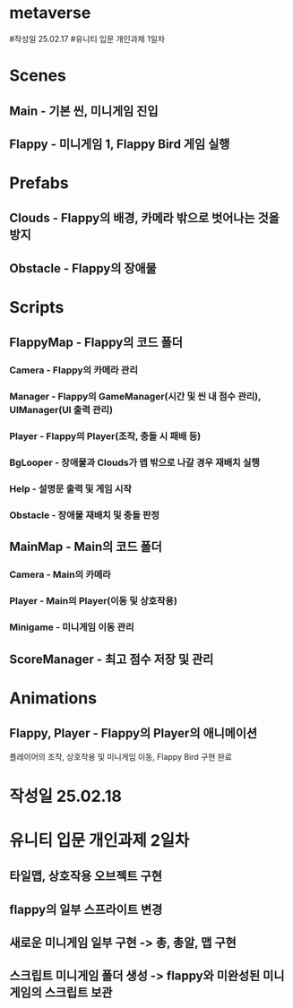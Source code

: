 # metaverse
 
#작성일 25.02.17
#유니티 입문 개인과제 1일차

# Scenes
## Main - 기본 씬, 미니게임 진입
## Flappy - 미니게임 1, Flappy Bird 게임 실행

# Prefabs
## Clouds - Flappy의 배경, 카메라 밖으로 벗어나는 것을 방지
## Obstacle - Flappy의 장애물

# Scripts
## FlappyMap - Flappy의 코드 폴더
### Camera - Flappy의 카메라 관리
### Manager - Flappy의 GameManager(시간 및 씬 내 점수 관리), UIManager(UI 출력 관리)
### Player - Flappy의 Player(조작, 충돌 시 패배 등)
### BgLooper - 장애물과 Clouds가 맵 밖으로 나갈 경우 재배치 실행
### Help - 설명문 출력 및 게임 시작
### Obstacle - 장애물 재배치 및 충돌 판정

## MainMap - Main의 코드 폴더
### Camera - Main의 카메라
### Player - Main의 Player(이동 및 상호작용)
### Minigame - 미니게임 이동 관리

## ScoreManager - 최고 점수 저장 및 관리

# Animations
## Flappy, Player - Flappy의 Player의 애니메이션

플레이어의 조작, 상호작용 및 미니게임 이동, Flappy Bird 구현 완료

# 작성일 25.02.18
# 유니티 입문 개인과제 2일차
## 타일맵, 상호작용 오브젝트 구현
## flappy의 일부 스프라이트 변경
## 새로운 미니게임 일부 구현 -> 총, 총알, 맵 구현
## 스크립트 미니게임 폴더 생성 -> flappy와 미완성된 미니게임의 스크립트 보관